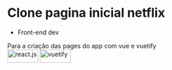 # Clone pagina inicial netflix

* Front-end dev

Para a criação das pages do app com vue e vuetify  
<img align="center" alt="react.js" height="30" width="70" src="https://cdn.jsdelivr.net/gh/devicons/devicon/icons/react/react-original.svg" />
<img align="center" alt="vuetify" height="30" width="70" src="https://img.shields.io/badge/Vuetify-35495E?style=for--badge&logo=vuetify&logoColor=3964ca">
